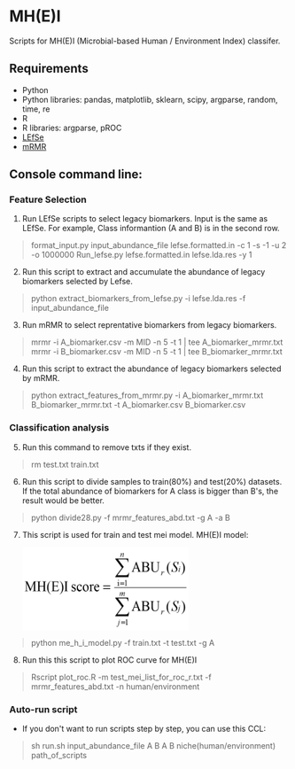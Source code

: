 # MH(E)I
Scripts for MH(E)I (Microbial-based Human / Environment Index) classifer.

## Requirements
* Python
* Python libraries: pandas, matplotlib, sklearn, scipy, argparse, random, time, re
* R
* R libraries: argparse, pROC
* [LEfSe](http://huttenhower.sph.harvard.edu/lefse/)
* [mRMR](http://home.penglab.com/proj/mRMR/)

## Console command line:

### Feature Selection
1. Run LEfSe scripts to select legacy biomarkers. Input is the same as LEfSe. For example, Class informantion (A and B) is in the second row.
> format_input.py input_abundance_file lefse.formatted.in -c 1 -s -1 -u 2 -o 1000000
> Run_lefse.py lefse.formatted.in lefse.lda.res -y 1

2. Run this script to extract and accumulate the abundance of legacy biomarkers selected by Lefse.
> python extract_biomarkers_from_lefse.py -i lefse.lda.res -f input_abundance_file

3. Run mRMR to select reprentative biomarkers from legacy biomarkers.
> mrmr -i A_biomarker.csv -m MID -n 5 -t 1 | tee A_biomarker_mrmr.txt
> mrmr -i B_biomarker.csv -m MID -n 5 -t 1 | tee B_biomarker_mrmr.txt

4. Run this script to extract the abundance of legacy biomarkers selected by mRMR.
> python extract_features_from_mrmr.py -i A_biomarker_mrmr.txt B_biomarker_mrmr.txt -t A_biomarker.csv B_biomarker.csv 

### Classification analysis
5. Run this command to remove txts if they exist.
> rm test.txt train.txt

6. Run this script to divide samples to train(80%) and test(20%) datasets.
    If the total abundance of biomarkers for A class is bigger than B's, the result would be better.
>python divide28.py -f mrmr_features_abd.txt -g A -a B

7. This script is used for train and test mei model.
    MH(E)I model:   

    <img src="./m1.png" width = "300" height = "150" alt="metrics" align=center />  
 
> python me_h_i_model.py -f train.txt -t test.txt -g A

8. Run this this script to plot ROC curve for MH(E)I
>Rscript plot_roc.R -m test_mei_list_for_roc_r.txt -f mrmr_features_abd.txt -n human/environment

### Auto-run script
- If you don't want to run scripts step by step, you can use this CCL:
> sh run.sh input_abundance_file A B A B niche(human/environment) path_of_scripts
